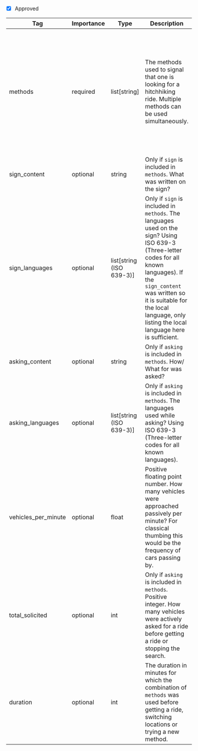 - [x] Approved

| Tag                  | Importance   | Type    | Description                                                                                                   | Enum                | Examples |
|----------------------|--------------|---------|---------------------------------------------------------------------------------------------------------------|---------------------|---------|
| methods               | required  | list[string]   | The methods used to signal that one is looking for a hitchhiking ride. Multiple methods can be used simultaneously.                                                                        | `thumb`, `waving`, `sign`, `asking`, `invited` (the hitchhiker was not actively soliciting rides at the moment), `prearranged` (the ride was not planned before the trip but arranged spontaneously with a stranger while hitchhiking) |[thumb, sign]         |
| sign_content               | optional  | string   | Only if `sign` is included in `methods`. What was written on the sign?                                                                         |  |Straßburg - Strasbourg          |
| sign_languages               | optional  | list[string (ISO 639-3)]   | Only if `sign` is included in `methods`. The languages used on the sign? Using ISO 639-3 (Three-letter codes for all known languages). If the `sign_content` was written so it is suitable for the local language, only listing the local language here is sufficient.                                                                         |  |[deu, fra]         |
| asking_content               | optional  | string   | Only if `asking` is included in `methods`. How/ What for was asked?                                                                        |  | Are you driving towards Strasbourg?          |
| asking_languages               | optional  | list[string (ISO 639-3)]   | Only if `asking` is included in `methods`. The languages used while asking? Using ISO 639-3 (Three-letter codes for all known languages).                                                                       |  |[eng]         |
| vehicles_per_minute  | optional  | float     | Positive floating point number. How many vehicles were approached passively per minute? For classical thumbing this would be the frequency of cars passing by.                                       |                     |5.0 [5 vehicles per minute] / 0.01 [one vehicle every 100 minutes]        |
| total_solicited      | optional  | int     | Only if `asking` is included in `methods`. Positive integer. How many vehicles were actively asked for a ride before getting a ride or stopping the search.       |                     |10         |
| duration      | optional  | int     | The duration in minutes for which the combination of `methods` was used before getting a ride, switching locations or trying a new method.      |                     |30         |

